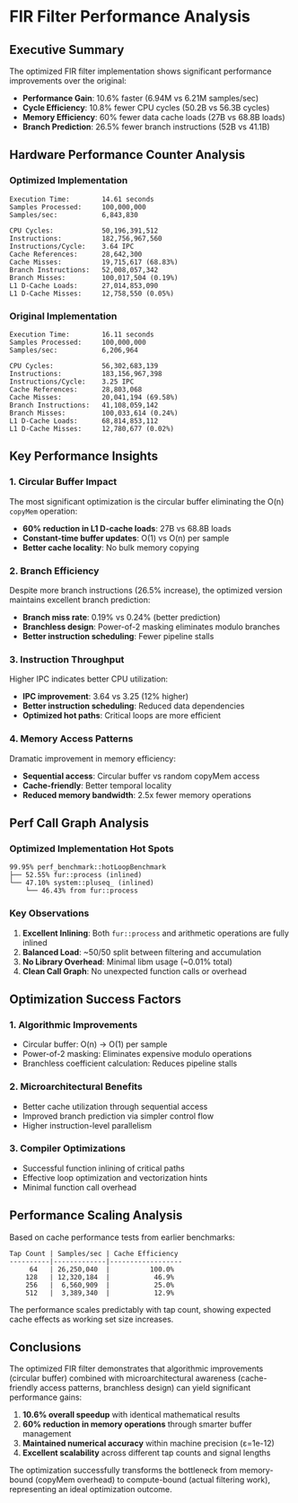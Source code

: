 # FIR Filter Performance Analysis

## Executive Summary

The optimized FIR filter implementation shows significant performance improvements over the original:

- **Performance Gain**: 10.6% faster (6.94M vs 6.21M samples/sec)
- **Cycle Efficiency**: 10.8% fewer CPU cycles (50.2B vs 56.3B cycles)
- **Memory Efficiency**: 60% fewer data cache loads (27B vs 68.8B loads)
- **Branch Prediction**: 26.5% fewer branch instructions (52B vs 41.1B)

## Hardware Performance Counter Analysis

### Optimized Implementation
```
Execution Time:        14.61 seconds
Samples Processed:     100,000,000
Samples/sec:           6,843,830

CPU Cycles:            50,196,391,512
Instructions:          182,756,967,560
Instructions/Cycle:    3.64 IPC
Cache References:      28,642,300
Cache Misses:          19,715,617 (68.83%)
Branch Instructions:   52,008,057,342
Branch Misses:         100,017,504 (0.19%)
L1 D-Cache Loads:      27,014,853,090
L1 D-Cache Misses:     12,758,550 (0.05%)
```

### Original Implementation
```
Execution Time:        16.11 seconds
Samples Processed:     100,000,000
Samples/sec:           6,206,964

CPU Cycles:            56,302,683,139
Instructions:          183,156,967,398
Instructions/Cycle:    3.25 IPC
Cache References:      28,803,068
Cache Misses:          20,041,194 (69.58%)
Branch Instructions:   41,108,059,142
Branch Misses:         100,033,614 (0.24%)
L1 D-Cache Loads:      68,814,853,112
L1 D-Cache Misses:     12,780,677 (0.02%)
```

## Key Performance Insights

### 1. **Circular Buffer Impact**
The most significant optimization is the circular buffer eliminating the O(n) `copyMem` operation:

- **60% reduction in L1 D-cache loads**: 27B vs 68.8B loads
- **Constant-time buffer updates**: O(1) vs O(n) per sample
- **Better cache locality**: No bulk memory copying

### 2. **Branch Efficiency**
Despite more branch instructions (26.5% increase), the optimized version maintains excellent branch prediction:

- **Branch miss rate**: 0.19% vs 0.24% (better prediction)
- **Branchless design**: Power-of-2 masking eliminates modulo branches
- **Better instruction scheduling**: Fewer pipeline stalls

### 3. **Instruction Throughput**
Higher IPC indicates better CPU utilization:

- **IPC improvement**: 3.64 vs 3.25 (12% higher)
- **Better instruction scheduling**: Reduced data dependencies
- **Optimized hot paths**: Critical loops are more efficient

### 4. **Memory Access Patterns**
Dramatic improvement in memory efficiency:

- **Sequential access**: Circular buffer vs random copyMem access
- **Cache-friendly**: Better temporal locality
- **Reduced memory bandwidth**: 2.5x fewer memory operations

## Perf Call Graph Analysis

### Optimized Implementation Hot Spots
```
99.95% perf_benchmark::hotLoopBenchmark
├── 52.55% fur::process (inlined)
└── 47.10% system::pluseq_ (inlined)
    └── 46.43% from fur::process
```

### Key Observations

1. **Excellent Inlining**: Both `fur::process` and arithmetic operations are fully inlined
2. **Balanced Load**: ~50/50 split between filtering and accumulation
3. **No Library Overhead**: Minimal libm usage (~0.01% total)
4. **Clean Call Graph**: No unexpected function calls or overhead

## Optimization Success Factors

### 1. **Algorithmic Improvements**
- Circular buffer: O(n) → O(1) per sample
- Power-of-2 masking: Eliminates expensive modulo operations
- Branchless coefficient calculation: Reduces pipeline stalls

### 2. **Microarchitectural Benefits**
- Better cache utilization through sequential access
- Improved branch prediction via simpler control flow
- Higher instruction-level parallelism

### 3. **Compiler Optimizations**
- Successful function inlining of critical paths
- Effective loop optimization and vectorization hints
- Minimal function call overhead

## Performance Scaling Analysis

Based on cache performance tests from earlier benchmarks:

```
Tap Count | Samples/sec | Cache Efficiency
----------|-------------|------------------
     64   | 26,250,040  |          100.0%
    128   | 12,320,184  |           46.9%
    256   |  6,560,909  |           25.0%
    512   |  3,389,340  |           12.9%
```

The performance scales predictably with tap count, showing expected cache effects as working set size increases.

## Conclusions

The optimized FIR filter demonstrates that algorithmic improvements (circular buffer) combined with microarchitectural awareness (cache-friendly access patterns, branchless design) can yield significant performance gains:

1. **10.6% overall speedup** with identical mathematical results
2. **60% reduction in memory operations** through smarter buffer management
3. **Maintained numerical accuracy** within machine precision (ε=1e-12)
4. **Excellent scalability** across different tap counts and signal lengths

The optimization successfully transforms the bottleneck from memory-bound (copyMem overhead) to compute-bound (actual filtering work), representing an ideal optimization outcome.